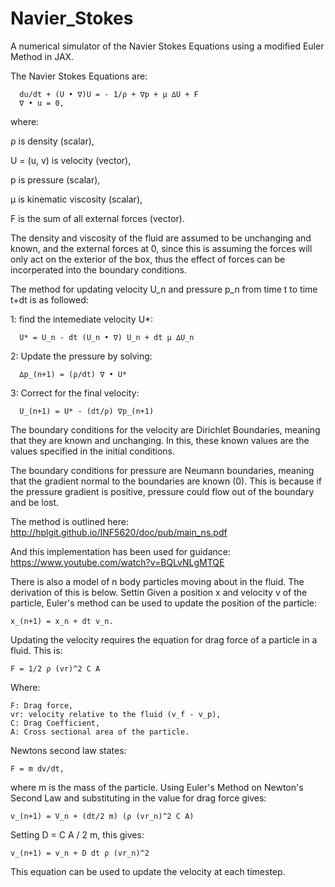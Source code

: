 # Navier_Stokes
A numerical simulator of the Navier Stokes Equations using a modified Euler Method in JAX.

The Navier Stokes Equations are:
  
      du/dt + (U • ∇)U = - 1/ρ + ∇p + µ ∆U + F
      ∇ • u = 0, 
      
where:  
  
  ρ is density (scalar),
  
  U = (u, v) is velocity (vector),
  
  p is pressure (scalar),
  
  µ is kinematic viscosity (scalar),
  
  F is the sum of all external forces (vector).
  
The density and viscosity of the fluid are assumed to be unchanging and known, and the external forces at 0, since this is 
assuming the forces will only act on the exterior of the box, thus the effect of forces can be incorperated into the boundary
conditions. 

The method for updating velocity U_n and pressure p_n from time t to time t+dt is as followed:

  1: find the intemediate velocity U*:
  
      U* = U_n - dt (U_n • ∇) U_n + dt µ ∆U_n 
  
  2: Update the pressure by solving:
  
      ∆p_(n+1) = (ρ/dt) ∇ • U*
      
  3: Correct for the final velocity: 
  
      U_(n+1) = U* - (dt/ρ) ∇p_(n+1)
        
The boundary conditions for the velocity are Dirichlet Boundaries, meaning that they are known and unchanging. In this, 
these known values are the values specified in the initial conditions.

The boundary conditions for pressure are Neumann boundaries, meaning that the gradient normal to the boundaries are known (0).
This is because if the pressure gradient is positive, pressure could flow out of the boundary and be lost. 

The method is outlined here: http://hplgit.github.io/INF5620/doc/pub/main_ns.pdf

And this implementation has been used for guidance: https://www.youtube.com/watch?v=BQLvNLgMTQE

There is also a model of n body particles moving about in the fluid. The derivation of this is below.
Settin
  Given a position x and velocity v of the particle, Euler's method can be used to update the position of the particle:

    x_(n+1) = x_n + dt v_n.

  Updating the velocity requires the equation for drag force of a particle in a fluid. This is:

    F = 1/2 ρ (vr)^2 C A

  Where:

    F: Drag force,
    vr: velocity relative to the fluid (v_f - v_p),
    C: Drag Coefficient,
    A: Cross sectional area of the particle. 

  Newtons second law states: 

    F = m dv/dt, 

  where m is the mass of the particle. Using Euler's Method on Newton's Second Law and substituting in the value for drag force gives:

    v_(n+1) = V_n + (dt/2 m) (ρ (vr_n)^2 C A)

  Setting D = C A / 2 m, this gives:

    v_(n+1) = v_n + D dt ρ (vr_n)^2

  This equation can be used to update the velocity at each timestep. 
          
